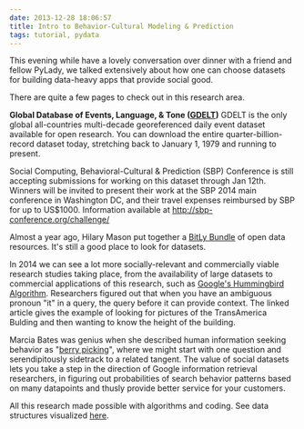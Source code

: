 ```yaml
---
date: 2013-12-28 18:06:57
title: Intro to Behavior-Cultural Modeling & Prediction
tags: tutorial, pydata
---
```


This evening while have a lovely conversation over dinner with a friend and fellow PyLady, we talked extensively about how one can choose datasets for building  data-heavy apps that provide social good.

There are quite a few pages to check out in this research area.

**Global Database of Events, Language, & Tone ([GDELT](http://gdelt.utdallas.edu/))**
GDELT is the only global all-countries multi-decade georeferenced daily event dataset available for open research. You can download the entire quarter-billion-record dataset today, stretching back to January 1, 1979 and running to present.


Social Computing, Behavioral-Cultural & Prediction (SBP) Conference is still accepting submissions for working on this dataset through Jan 12th. Winners will be invited to present their work at the SBP 2014 main conference in Washington DC, and their travel expenses reimbursed by SBP for up to US$1000. Information available at http://sbp-conference.org/challenge/

Almost a year ago, Hilary Mason put together a [BitLy Bundle](http://bitly.com/bundles/hmason/1) of open data resources. It's still a good place to look for datasets.

In 2014 we can see a lot more socially-relevant and commercially viable research studies taking place, from the availability of large datasets to commercial applications of this research, such as [Google's Hummingbird Algorithm](http://www.copyblogger.com/google-hummingbird/). Researchers figured out that when you have an ambiguous pronoun "it" in a query, the query before it can provide context. The linked article gives the example of looking for pictures of the TransAmerica Bulding and then wanting to know the height of the building.

Marcia Bates was genius when she described human information seeking behavior as "[berry picking](http://pages.gseis.ucla.edu/faculty/bates/berrypicking.html)", where we might start with one question and serendipitously sidetrack to a related tangent. The value of social datasets lets you take a step in the direction of Google information retrieval researchers, in figuring out probabilities of search behavior patterns based on many datapoints and thusly provide better service for your customers. 

All this research made possible with algorithms and coding. See data structures visualized [here](http://www.cs.usfca.edu/~galles/visualization/Algorithms.html).
